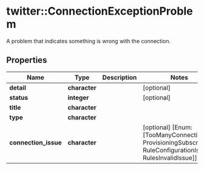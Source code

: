 # twitter::ConnectionExceptionProblem

A problem that indicates something is wrong with the connection.

## Properties
Name | Type | Description | Notes
------------ | ------------- | ------------- | -------------
**detail** | **character** |  | [optional] 
**status** | **integer** |  | [optional] 
**title** | **character** |  | 
**type** | **character** |  | 
**connection_issue** | **character** |  | [optional] [Enum: [TooManyConnections, ProvisioningSubscription, RuleConfigurationIssue, RulesInvalidIssue]] 


